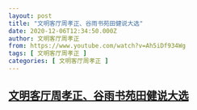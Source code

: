 ```yaml
---
layout: post
title: "文明客厅周孝正、谷雨书苑田健说大选"
date: 2020-12-06T12:34:50.000Z
author: 文明客厅周孝正
from: https://www.youtube.com/watch?v=Ah5iDf934Wg
tags: [ 文明客厅周孝正 ]
categories: [ 文明客厅周孝正 ]
---
```

<!--1607258090000-->
[文明客厅周孝正、谷雨书苑田健说大选](https://www.youtube.com/watch?v=Ah5iDf934Wg)
------

<div>

</div>
